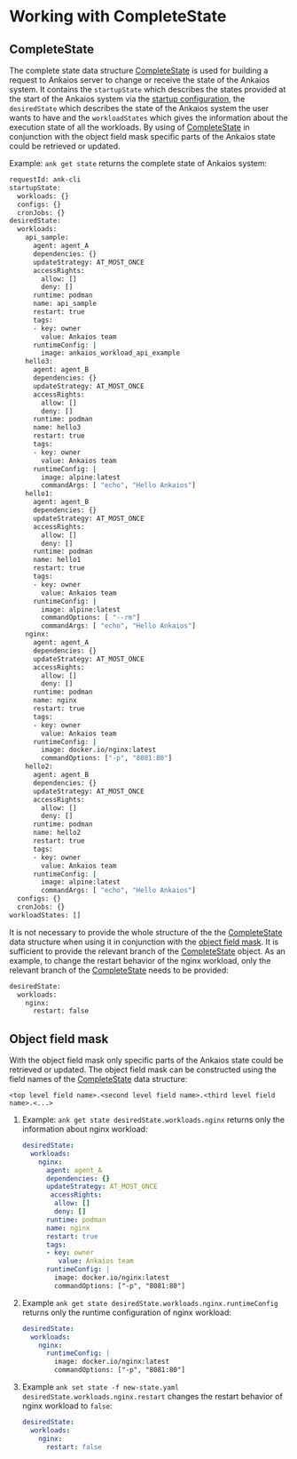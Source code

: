 # Working with CompleteState

## CompleteState

The complete state data structure [CompleteState](./_ankaios.proto.md#completestate) is used for building a request to Ankaios server to change or receive the state of the Ankaios system. It contains the `startupState` which describes the states provided at the start of the Ankaios system via the [startup configuration](./startup-configuration.md), the `desiredState` which describes the state of the Ankaios system the user wants to have and the `workloadStates` which gives the information about the execution state of all the workloads. By using of [CompleteState](./_ankaios.proto.md#completestate) in conjunction with the object field mask specific parts of the Ankaios state could be retrieved or updated.

Example: `ank get state` returns the complete state of Ankaios system:

```bash
requestId: ank-cli
startupState:
  workloads: {}
  configs: {}
  cronJobs: {}
desiredState:
  workloads:
    api_sample:
      agent: agent_A
      dependencies: {}
      updateStrategy: AT_MOST_ONCE
      accessRights:
        allow: []
        deny: []
      runtime: podman
      name: api_sample
      restart: true
      tags:
      - key: owner
        value: Ankaios team
      runtimeConfig: |
        image: ankaios_workload_api_example
    hello3:
      agent: agent_B
      dependencies: {}
      updateStrategy: AT_MOST_ONCE
      accessRights:
        allow: []
        deny: []
      runtime: podman
      name: hello3
      restart: true
      tags:
      - key: owner
        value: Ankaios team
      runtimeConfig: |
        image: alpine:latest
        commandArgs: [ "echo", "Hello Ankaios"]
    hello1:
      agent: agent_B
      dependencies: {}
      updateStrategy: AT_MOST_ONCE
      accessRights:
        allow: []
        deny: []
      runtime: podman
      name: hello1
      restart: true
      tags:
      - key: owner
        value: Ankaios team
      runtimeConfig: |
        image: alpine:latest
        commandOptions: [ "--rm"]
        commandArgs: [ "echo", "Hello Ankaios"]
    nginx:
      agent: agent_A
      dependencies: {}
      updateStrategy: AT_MOST_ONCE
      accessRights:
        allow: []
        deny: []
      runtime: podman
      name: nginx
      restart: true
      tags:
      - key: owner
        value: Ankaios team
      runtimeConfig: |
        image: docker.io/nginx:latest
        commandOptions: ["-p", "8081:80"]
    hello2:
      agent: agent_B
      dependencies: {}
      updateStrategy: AT_MOST_ONCE
      accessRights:
        allow: []
        deny: []
      runtime: podman
      name: hello2
      restart: true
      tags:
      - key: owner
        value: Ankaios team
      runtimeConfig: |
        image: alpine:latest
        commandArgs: [ "echo", "Hello Ankaios"]
  configs: {}
  cronJobs: {}
workloadStates: []
```

It is not necessary to provide the whole structure of the the [CompleteState](./_ankaios.proto.md#completestate) data structure when using it in conjunction with the [object field mask](#object-field-mask). It is sufficient to provide the relevant branch of the [CompleteState](./_ankaios.proto.md#completestate) object. As an example, to change the restart behavior of the nginx workload, only the relevant branch of the [CompleteState](./_ankaios.proto.md#completestate) needs to be provided:

```bash
desiredState:
  workloads:
    nginx:
      restart: false
```

## Object field mask

With the object field mask only specific parts of the Ankaios state could be retrieved or updated.
The object field mask can be constructed using the field names of the [CompleteState](./_ankaios.proto.md#completestate) data structure:

```text
<top level field name>.<second level field name>.<third level field name>.<...>
```

1. Example: `ank get state desiredState.workloads.nginx` returns only the information about nginx workload:

   ```yaml
   desiredState:
     workloads:
       nginx:
         agent: agent_A
         dependencies: {}
         updateStrategy: AT_MOST_ONCE
          accessRights:
           allow: []
           deny: []
         runtime: podman
         name: nginx
         restart: true
         tags:
         - key: owner
            value: Ankaios team
         runtimeConfig: |
           image: docker.io/nginx:latest
           commandOptions: ["-p", "8081:80"]
   ```

2. Example `ank get state desiredState.workloads.nginx.runtimeConfig` returns only the runtime configuration of nginx workload:

   ```yaml
   desiredState:
     workloads:
       nginx:
         runtimeConfig: |
           image: docker.io/nginx:latest
           commandOptions: ["-p", "8081:80"]
   ```

3. Example `ank set state -f new-state.yaml desiredState.workloads.nginx.restart` changes the restart behavior of nginx workload to `false`:

   ```yaml title="new-state.yaml"
   desiredState:
     workloads:
       nginx:
         restart: false
   ```
